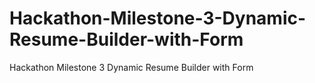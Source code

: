 # Hackathon-Milestone-3-Dynamic-Resume-Builder-with-Form
Hackathon Milestone 3 Dynamic Resume Builder with Form
